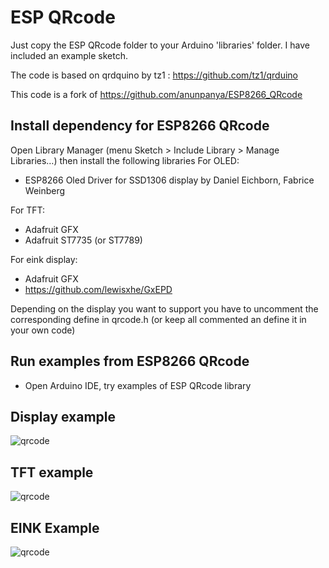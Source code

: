 # ESP QRcode

Just copy the ESP QRcode folder to your Arduino 'libraries' folder. I have included an example sketch.

The code is based on qrdquino by tz1 : https://github.com/tz1/qrduino

This code is a fork of https://github.com/anunpanya/ESP8266_QRcode

## Install dependency for ESP8266 QRcode
Open Library Manager (menu Sketch > Include Library > Manage Libraries…) then install the following libraries
For OLED:
- ESP8266 Oled Driver for SSD1306 display by Daniel Eichborn, Fabrice Weinberg 

For TFT:
- Adafruit GFX 
- Adafruit ST7735 (or ST7789)

For eink display:
- Adafruit GFX 
- https://github.com/lewisxhe/GxEPD

Depending on the display you want to support you have to uncomment the corresponding
define in qrcode.h (or keep all commented an define it in your own code)

## Run examples from ESP8266 QRcode
- Open Arduino IDE, try examples of ESP QRcode library

## Display example
![qrcode](src/img/qrcode.JPG?raw=true)

## TFT example
![qrcode](src/img/tftqr.jpg?raw=true)

## EINK Example
![qrcode](src/img/eink.jpg?raw=true)
